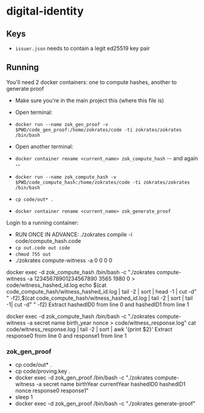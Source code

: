 # digital-identity

## Keys

* `issuer.json` needs to contain a legit ed25519 key pair


## Running
You'll need 2 docker containers: one to compute hashes, another to generate proof

* Make sure you're in the main project this (where this file is)
* Open terminal:
* `docker run --name zok_gen_proof -v $PWD/code_gen_proof:/home/zokrates/code -ti zokrates/zokrates /bin/bash`


* Open another terminal:
* `docker container rename <current_name> zok_compute_hash`
-- and again --
* `docker run --name zok_compute_hash -v $PWD/code_compute_hash:/home/zokrates/code -ti zokrates/zokrates /bin/bash`
* `cp code/out* .`

* `docker container rename <current_name> zok_generate_proof`

Login to a running container:
* RUN ONCE IN ADVANCE: ./zokrates compile -i code/compute_hash.code
* `cp out.code out code` 
* `chmod 755 out`
* ./zokrates compute-witness -a 0 0 0 0




docker exec -d zok_compute_hash /bin/bash -c "./zokrates compute-witness -a 12345678901234567890 3565 1980 0 > code/witness_hashed_id.log
echo $(cat code_compute_hash/witness_hashed_id.log | tail -2 | sort | head -1 | cut -d" " -f2),$(cat code_compute_hash/witness_hashed_id.log | tail -2 | sort | tail -1| cut -d" " -f2)
Extract hashedID0 from line 0 and hashedID1 from line 1

docker exec -d zok_compute_hash /bin/bash -c "./zokrates compute-witness -a secret name birth_year nonce > code/witness_response.log"
cat code/witness_response.log | tail -2 | sort | awk '{print $2}'
Extract response0 from line 0 and response1 from line 1

### zok_gen_proof
* cp code/out* .
* cp code/proving.key .
* docker exec -d zok_gen_proof /bin/bash -c "./zokrates compute-witness -a secret name birthYear currentYear hashedID0 hashedID1 nonce response0 response1"
* sleep 1
* docker exec -d zok_gen_proof /bin/bash -c "./zokrates generate-proof" 